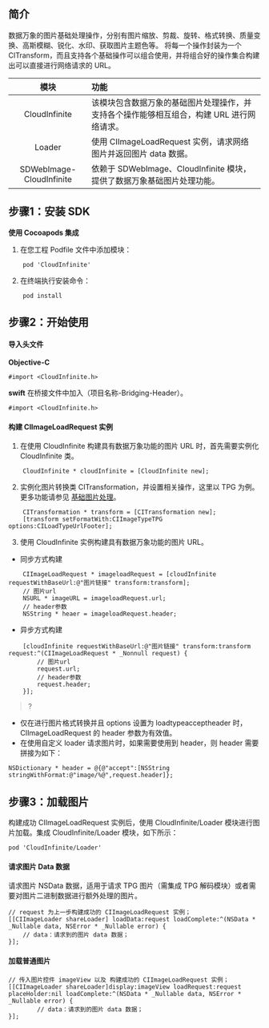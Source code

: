 ## 简介
数据万象的图片基础处理操作，分别有图片缩放、剪裁、旋转、格式转换、质量变换、高斯模糊、锐化、水印、获取图片主题色等。
将每一个操作封装为一个 CITransform，而且支持各个基础操作可以组合使用，并将组合好的操作集合构建出可以直接进行网络请求的 URL。

|模块|功能
|:--:|:--
|CloudInfinite|该模块包含数据万象的基础图片处理操作，并支持各个操作能够相互组合，构建 URL 进行网络请求。
|Loader |使用 CIImageLoadRequest 实例，请求网络图片并返回图片 data 数据。
|SDWebImage-CloudInfinite|依赖于 SDWebImage、CloudInfinite 模块，提供了数据万象基础图片处理功能。

## 步骤1：安装 SDK

**使用 Cocoapods 集成**

1. 在您工程 Podfile 文件中添加模块：
```
    pod 'CloudInfinite'
```
2. 在终端执行安装命令：
```
    pod install
```

## 步骤2：开始使用

#### 导入头文件

**Objective-C**
```
#import <CloudInfinite.h>
```
**swift**
在桥接文件中加入（项目名称-Bridging-Header）。
```
#import <CloudInfinite.h>
```

#### 构建 CIImageLoadRequest 实例
1. 在使用 CloudInfinite 构建具有数据万象功能的图片 URL 时，首先需要实例化 CloudInfinite 类。

```
    CloudInfinite * cloudInfinite = [CloudInfinite new];
```
2. 实例化图片转换类 CITransformation，并设置相关操作，这里以 TPG 为例。更多功能请参见 [基础图片处理](https://cloud.tencent.com/document/product/460/47731)。


```
    CITransformation * transform = [CITransformation new];
    [transform setFormatWith:CIImageTypeTPG options:CILoadTypeUrlFooter];
```

3. 使用 CloudInfinite 实例构建具有数据万象功能的图片 URL。
 - 同步方式构建

```
    CIImageLoadRequest * imageloadRequest = [cloudInfinite requestWithBaseUrl:@"图片链接" transform:transform];
    // 图片url
    NSURL * imageURL = imageloadRequest.url;
    // header参数
    NSString * heaer = imageloadRequest.header;
```

 - 异步方式构建

```
    [cloudInfinite requestWithBaseUrl:@"图片链接" transform:transform request:^(CIImageLoadRequest * _Nonnull request) {
        // 图片url
        request.url;
        // header参数
        request.header;
    }];
```

>?
- 仅在进行图片格式转换并且 options 设置为 loadtypeacceptheader 时，CIImageLoadRequest 的 header 参数为有效值。
- 在使用自定义 loader 请求图片时，如果需要使用到 header，则 header 需要拼接为如下：

```
NSDictionary * header = @{@"accept":[NSString stringWithFormat:@"image/%@",request.header]};
```

## 步骤3：加载图片

构建成功 CIImageLoadRequest 实例后，使用 CloudInfinite/Loader 模块进行图片加载。集成 CloudInfinite/Loader 模块，如下所示：

```
pod 'CloudInfinite/Loader' 
```

#### 请求图片 Data 数据

请求图片 NSData 数据，适用于请求 TPG 图片（需集成 TPG 解码模块）或者需要对图片二进制数据进行额外处理的图片。

```
// request 为上一步构建成功的 CIImageLoadRequest 实例；
[[CIImageLoader shareLoader] loadData:request loadComplete:^(NSData * _Nullable data, NSError * _Nullable error) {
    // data：请求到的图片 data 数据；
}];
```

#### 加载普通图片

```
// 传入图片控件 imageView 以及 构建成功的 CIImageLoadRequest 实例；
[[CIImageLoader shareLoader]display:imageView loadRequest:request placeHolder:nil loadComplete:^(NSData * _Nullable data, NSError * _Nullable error) {
		// data：请求到的图片 data 数据；
}];
```
